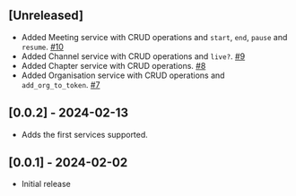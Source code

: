 ## [Unreleased]
- Added Meeting service with CRUD operations and `start`, `end`, `pause` and `resume`. [#10](https://github.com/Swiftner/swiftner_ruby/pull/10)
- Added Channel service with CRUD operations and `live?`. [#9](https://github.com/Swiftner/swiftner_ruby/pull/9)
- Added Chapter service with CRUD operations. [#8](https://github.com/Swiftner/swiftner_ruby/pull/8)
- Added Organisation service with CRUD operations and `add_org_to_token`. [#7](https://github.com/Swiftner/swiftner_ruby/pull/7)

## [0.0.2] - 2024-02-13

-  Adds the first services supported.

## [0.0.1] - 2024-02-02

- Initial release
